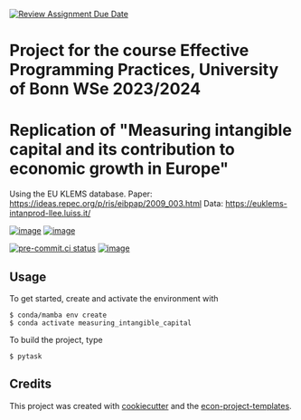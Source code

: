 [![Review Assignment Due Date](https://classroom.github.com/assets/deadline-readme-button-24ddc0f5d75046c5622901739e7c5dd533143b0c8e959d652212380cedb1ea36.svg)](https://classroom.github.com/a/EVOsE4mq)

# Project for the course Effective Programming Practices, University of Bonn WSe 2023/2024

# Replication of "Measuring intangible capital and its contribution to economic growth in Europe"

Using the EU KLEMS database. Paper: https://ideas.repec.org/p/ris/eibpap/2009_003.html
Data: https://euklems-intanprod-llee.luiss.it/

[![image](https://img.shields.io/github/actions/workflow/status/shtopane/measuring_intangible_capital/main.yml?branch=main)](https://github.com/shtopane/measuring_intangible_capital/actions?query=branch%3Amain)
[![image](https://codecov.io/gh/shtopane/measuring_intangible_capital/branch/main/graph/badge.svg)](https://codecov.io/gh/shtopane/measuring_intangible_capital)

[![pre-commit.ci status](https://results.pre-commit.ci/badge/github/shtopane/measuring_intangible_capital/main.svg)](https://results.pre-commit.ci/latest/github/shtopane/measuring_intangible_capital/main)
[![image](https://img.shields.io/badge/code%20style-black-000000.svg)](https://github.com/psf/black)

## Usage

To get started, create and activate the environment with

```console
$ conda/mamba env create
$ conda activate measuring_intangible_capital
```

To build the project, type

```console
$ pytask
```

## Credits

This project was created with [cookiecutter](https://github.com/audreyr/cookiecutter)
and the
[econ-project-templates](https://github.com/OpenSourceEconomics/econ-project-templates).
